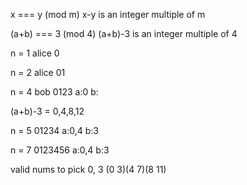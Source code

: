 

x === y (mod m)
x-y is an integer multiple of m

(a+b) === 3 (mod 4)
(a+b)-3 is an integer multiple of 4

n = 1  alice
0

n = 2  alice
01

n = 4  bob
0123
a:0 b:


(a+b)-3 = 0,4,8,12

n = 5
01234
a:0,4
b:3

n = 7
0123456
a:0,4
b:3

valid nums to pick
0, 3
(0 3)(4 7)(8 11)
